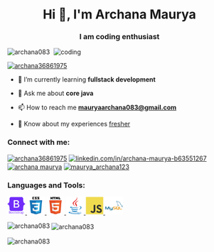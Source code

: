 <h1 align="center">Hi 👋, I'm Archana Maurya</h1>
<h3 align="center">I am coding enthusiast</h3>
<img align="right" alt="coding" width="400" src="https://user-images.githubusercontent.com/55389276/140866485-8fb1c876-9a8f-4d6a-98dc-08c4981eaf70.gif">
<p align="left"> <img src="https://komarev.com/ghpvc/?username=archana083&label=Profile%20views&color=0e75b6&style=flat" alt="archana083" /> </p>

<p align="left"> <a href="https://twitter.com/archana36861975" target="blank"><img src="https://img.shields.io/twitter/follow/archana36861975?logo=twitter&style=for-the-badge" alt="archana36861975" /></a> </p>

- 🌱 I’m currently learning **fullstack development**

- 💬 Ask me about **core java**

- 📫 How to reach me **mauryaarchana083@gmail.com**

- 📄 Know about my experiences [fresher](fresher)

<h3 align="left">Connect with me:</h3>
<p align="left">
<a href="https://twitter.com/archana36861975" target="blank"><img align="center" src="https://raw.githubusercontent.com/rahuldkjain/github-profile-readme-generator/master/src/images/icons/Social/twitter.svg" alt="archana36861975" height="30" width="40" /></a>
<a href="https://linkedin.com/in/linkedin.com/in/archana-maurya-b63551267" target="blank"><img align="center" src="https://raw.githubusercontent.com/rahuldkjain/github-profile-readme-generator/master/src/images/icons/Social/linked-in-alt.svg" alt="linkedin.com/in/archana-maurya-b63551267" height="30" width="40" /></a>
<a href="https://fb.com/archana maurya" target="blank"><img align="center" src="https://raw.githubusercontent.com/rahuldkjain/github-profile-readme-generator/master/src/images/icons/Social/facebook.svg" alt="archana maurya" height="30" width="40" /></a>
<a href="https://instagram.com/maurya_archana123" target="blank"><img align="center" src="https://raw.githubusercontent.com/rahuldkjain/github-profile-readme-generator/master/src/images/icons/Social/instagram.svg" alt="maurya_archana123" height="30" width="40" /></a>
</p>

<h3 align="left">Languages and Tools:</h3>
<p align="left"> <a href="https://getbootstrap.com" target="_blank" rel="noreferrer"> <img src="https://raw.githubusercontent.com/devicons/devicon/master/icons/bootstrap/bootstrap-plain-wordmark.svg" alt="bootstrap" width="40" height="40"/> </a> <a href="https://www.w3schools.com/css/" target="_blank" rel="noreferrer"> <img src="https://raw.githubusercontent.com/devicons/devicon/master/icons/css3/css3-original-wordmark.svg" alt="css3" width="40" height="40"/> </a> <a href="https://www.w3.org/html/" target="_blank" rel="noreferrer"> <img src="https://raw.githubusercontent.com/devicons/devicon/master/icons/html5/html5-original-wordmark.svg" alt="html5" width="40" height="40"/> </a> <a href="https://www.java.com" target="_blank" rel="noreferrer"> <img src="https://raw.githubusercontent.com/devicons/devicon/master/icons/java/java-original.svg" alt="java" width="40" height="40"/> </a> <a href="https://developer.mozilla.org/en-US/docs/Web/JavaScript" target="_blank" rel="noreferrer"> <img src="https://raw.githubusercontent.com/devicons/devicon/master/icons/javascript/javascript-original.svg" alt="javascript" width="40" height="40"/> </a> <a href="https://www.mysql.com/" target="_blank" rel="noreferrer"> <img src="https://raw.githubusercontent.com/devicons/devicon/master/icons/mysql/mysql-original-wordmark.svg" alt="mysql" width="40" height="40"/> </a> </p>

<p><img align="left" src="https://github-readme-stats.vercel.app/api/top-langs?username=archana083&show_icons=true&locale=en&layout=compact" alt="archana083" /></p>

<p>&nbsp;<img align="center" src="https://github-readme-stats.vercel.app/api?username=archana083&show_icons=true&locale=en" alt="archana083" /></p>

<p><img align="center" src="https://github-readme-streak-stats.herokuapp.com/?user=archana083&" alt="archana083" /></p>
